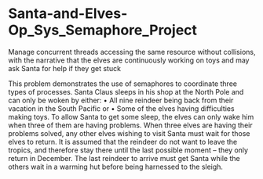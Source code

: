 # Santa-and-Elves-Op_Sys_Semaphore_Project
Manage concurrent threads accessing the same resource without collisions, with the narrative that the elves are continuously working on toys and may ask Santa for help if they get stuck

This problem demonstrates the use of semaphores to coordinate three types of processes. Santa Claus sleeps in his shop at the North Pole and can only be woken by either:
•	All nine reindeer being back from their vacation in the South Pacific or
•	Some of the elves having difficulties making toys.
To allow Santa to get some sleep, the elves can only wake him when three of them are having problems. When three elves are having their problems solved, any other elves wishing to
visit Santa must wait for those elves to return. It is assumed that the reindeer do not want to leave the tropics, and therefore stay there until the last possible moment – 
they only return in December. The last reindeer to arrive must get Santa while the others wait in a warming hut before being harnessed to the sleigh. 
